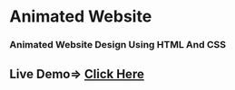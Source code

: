 # Animated Website
### Animated Website Design Using HTML And CSS
## Live Demo=> <a href="https://sannidhya-kushwaha.github.io/Animated_Website/">Click Here</a>
